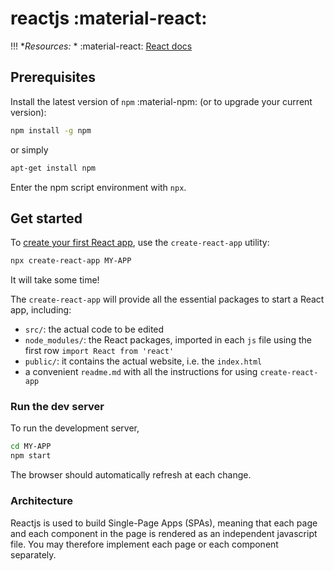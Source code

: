 # reactjs :material-react:

!!! **Resources:*
    * :material-react: [React docs](https://reactjs.org/docs/hello-world.html)

## Prerequisites

Install the latest version of `npm` :material-npm: (or to upgrade your current version):
```bash
npm install -g npm
```
or simply
```bash
apt-get install npm
```
Enter the npm script environment with `npx`.

## Get started

To [create your first React app](https://reactjs.org/docs/create-a-new-react-app.html), use the `create-react-app` utility:
```bash
npx create-react-app MY-APP
```
It will take some time!

The `create-react-app` will provide all the essential packages to start a React app, including:
* `src/`: the actual code to be edited
* `node_modules/`: the React packages, imported in each `js` file using the first row `import React from 'react'`
* `public/`: it contains the actual website, i.e. the `index.html`
* a convenient `readme.md` with all the instructions for using `create-react-app`

### Run the dev server

To run the development server,
```bash
cd MY-APP
npm start
```
The browser should automatically refresh at each change.

### Architecture

Reactjs is used to build Single-Page Apps (SPAs), meaning that each page and each component in the page is rendered as an independent javascript file. You may therefore implement each page or each component separately.

